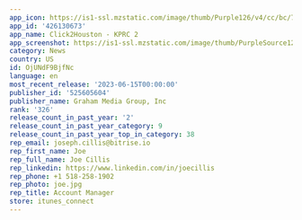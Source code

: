 ```yaml
---
app_icon: https://is1-ssl.mzstatic.com/image/thumb/Purple126/v4/cc/bc/74/ccbc746d-00be-90c9-acdb-231c8c5605a0/AppIcon-1x_U007emarketing-0-4-85-220.png/1024x1024bb.png
app_id: '426130673'
app_name: Click2Houston - KPRC 2
app_screenshot: https://is1-ssl.mzstatic.com/image/thumb/PurpleSource122/v4/e4/47/1d/e4471dfa-3021-9a27-0420-3a70a2e552ae/fa276434-533d-408e-9112-7abe09a10b4f_IMG-0992.PNG/1242x2688bb.png
category: News
country: US
id: OjUNdF9BjfNc
language: en
most_recent_release: '2023-06-15T00:00:00'
publisher_id: '525605604'
publisher_name: Graham Media Group, Inc
rank: '326'
release_count_in_past_year: '2'
release_count_in_past_year_category: 9
release_count_in_past_year_top_in_category: 38
rep_email: joseph.cillis@bitrise.io
rep_first_name: Joe
rep_full_name: Joe Cillis
rep_linkedin: https://www.linkedin.com/in/joecillis
rep_phone: +1 518-258-1902
rep_photo: joe.jpg
rep_title: Account Manager
store: itunes_connect
---
```

